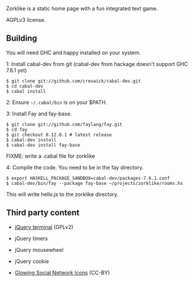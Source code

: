 Zorklike is a static home page with a fun integrated text game.

AGPLv3 license.

Building
--------

You will need GHC and happy installed on your system.

1: Install cabal-dev from git (cabal-dev from hackage doesn't support
GHC 7.6.1 yet)

    $ git clone git://github.com/creswick/cabal-dev.git 
    $ cd cabal-dev
    $ cabal install
    
2: Ensure `~/.cabal/bin` is on your $PATH.

3: Install Fay and fay-base.

    $ git clone git://github.com/faylang/fay.git
    $ cd fay
    $ git checkout 0.12.0.1 # latest release
    $ cabal-dev install
    $ cabal-dev install fay-base
    
FIXME: write a .cabal file for zorklike

4: Compile the code. You need to be in the fay directory.

    $ export HASKELL_PACKAGE_SANDBOX=cabal-dev/packages-7.6.1.conf
    $ cabal-dev/bin/fay --package fay-base ~/projects/zorklike/rooms.hs
    
This will write hello.js to the zorklike directory.

Third party content
-------------------

* [jQuery terminal](https://github.com/jcubic/jquery.terminal) (GPLv2)
 * jQuery timers
 * jQuery mousewheel
 * jQuery cookie

* [Glowing Social Network Icons](http://www.softicons.com/free-icons/social-media-icons/glowing-social-network-icons-by-aaron-nichols) (CC-BY)
